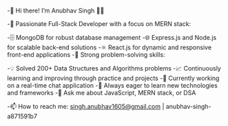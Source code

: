-👋 Hi there! I’m Anubhav Singh 👨‍💻

-🚀 Passionate Full-Stack Developer with a focus on MERN stack:

-🗄️ MongoDB for robust database management
-🌐 Express.js and Node.js for scalable back-end solutions
-⚛️ React.js for dynamic and responsive front-end applications
-🧠 Strong problem-solving skills:

-💡 Solved 200+ Data Structures and Algorithms problems
-📈 Continuously learning and improving through practice and projects
-🔭 Currently working on a real-time chat application
-🌱 Always eager to learn new technologies and frameworks
-💬 Ask me about JavaScript, MERN stack, or DSA

-📫 How to reach me: singh.anubhav1605@gmail.com | anubhav-singh-a871591b7
<!---
AnubhavSingh16/AnubhavSingh16 is a ✨ special ✨ repository because its `README.md` (this file) appears on your GitHub profile.
You can click the Preview link to take a look at your changes.
--->
